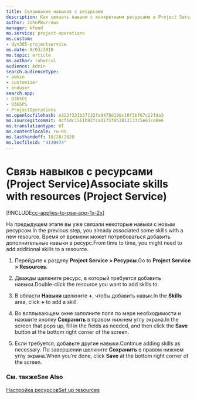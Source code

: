 ```yaml
---
title: Связывание навыков с ресурсами
description: Как связать навыки с конкретными ресурсами в Project Service
author: JohnPBurrows
manager: kfend
ms.service: project-operations
ms.custom:
- dyn365-projectservice
ms.date: 8/03/2018
ms.topic: article
ms.author: ruhercul
audience: Admin
search.audienceType:
- admin
- customizer
- enduser
search.app:
- D365CE
- D365PS
- ProjectOperations
ms.openlocfilehash: e322f331b37132fa0478d190c10f3bf67c22fda3
ms.sourcegitcommit: 4cf1dc1561b92fca4175f0b3813133c5e63ce8e6
ms.translationtype: HT
ms.contentlocale: ru-RU
ms.lasthandoff: 10/28/2020
ms.locfileid: "4130474"
---
```

# <a name="associate-skills-with-resources-project-service"></a><span data-ttu-id="b4176-103">Связь навыков с ресурсами (Project Service)</span><span class="sxs-lookup"><span data-stu-id="b4176-103">Associate skills with resources (Project Service)</span></span>

[!INCLUDE[cc-applies-to-psa-app-1x-2x](../includes/cc-applies-to-psa-app-1x-2x.md)]

<span data-ttu-id="b4176-104">На предыдущем этапе вы уже связали некоторые навыки с новым ресурсом.</span><span class="sxs-lookup"><span data-stu-id="b4176-104">In the previous step, you already associated some skills with  a new resource.</span></span> <span data-ttu-id="b4176-105">Время от времени может потребоваться добавить дополнительные навыки в ресурс.</span><span class="sxs-lookup"><span data-stu-id="b4176-105">From time to time, you might need to add additional skills to a resource.</span></span>  
  
1.  <span data-ttu-id="b4176-106">Перейдите к разделу **Project Service > Ресурсы**.</span><span class="sxs-lookup"><span data-stu-id="b4176-106">Go to **Project Service > Resources**.</span></span>  
  
2.  <span data-ttu-id="b4176-107">Дважды щелкните ресурс, в который требуется добавить навыки.</span><span class="sxs-lookup"><span data-stu-id="b4176-107">Double-click the resource you want to add skills to.</span></span>  
  
3.  <span data-ttu-id="b4176-108">В области **Навыки** щелкните **+**, чтобы добавить навык.</span><span class="sxs-lookup"><span data-stu-id="b4176-108">In the **Skills** area, click **+** to add a skill.</span></span>  
  
4.  <span data-ttu-id="b4176-109">Во всплывающем окне заполните поля по мере необходимости и нажмите кнопку **Сохранить** в правом нижнем углу экрана.</span><span class="sxs-lookup"><span data-stu-id="b4176-109">In the screen that pops up, fill in the fields as needed, and then click the **Save** button at the bottom right corner of the screen.</span></span>  
  
5.  <span data-ttu-id="b4176-110">Если требуется, добавьте другие навыки.</span><span class="sxs-lookup"><span data-stu-id="b4176-110">Continue adding skills as necessary.</span></span> <span data-ttu-id="b4176-111">По завершении щелкните **Сохранить** в правом нижнем углу экрана.</span><span class="sxs-lookup"><span data-stu-id="b4176-111">When you’re done, click **Save** at the bottom right corner of the screen.</span></span>  
  
### <a name="see-also"></a><span data-ttu-id="b4176-112">См. также</span><span class="sxs-lookup"><span data-stu-id="b4176-112">See Also</span></span>  
 [<span data-ttu-id="b4176-113">Настройка ресурсов</span><span class="sxs-lookup"><span data-stu-id="b4176-113">Set up resources</span></span>](../psa/set-up-resources.md)
